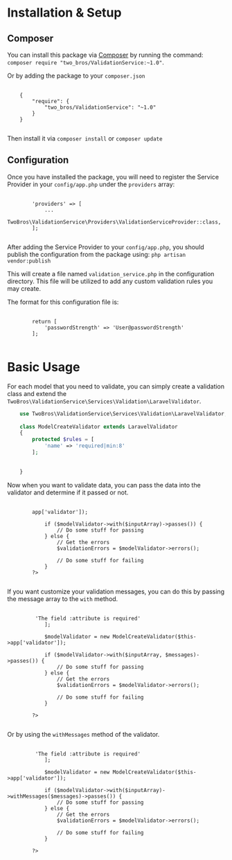 # Installation & Setup

## Composer
You can install this package via <a href="getcomposer.org">Composer</a> by running the command: `composer require "two_bros/ValidationService:~1.0"`.

Or by adding the package to your `composer.json`
<pre>
    <code>
    {
        "require": {
            "two_bros/ValidationService": "~1.0"
        }
    }
    </code>
</pre>

Then install it via `composer install` or `composer update`

## Configuration
Once you have installed the package, you will need to register the Service Provider in your `config/app.php` under the `providers` array:
<pre>
    <code>
        'providers' => [
            ...
            TwoBros\ValidationService\Providers\ValidationServiceProvider::class,
        ];
    </code>
</pre>

After adding the Service Provider to your `config/app.php`, you should publish the configuration from the package using: `php artisan vendor:publish`

This will create a file named `validation_service.php` in the configuration directory. This file will be utilized to add any custom validation rules you may create.

The format for this configuration file is:
<pre>
    <code>
        return [
            'passwordStrength' => 'User@passwordStrength'
        ];
    </code>
</pre>

# Basic Usage

For each model that you need to validate, you can simply create a validation class and extend the `TwoBros\ValidationService\Services\Validation\LaravelValidator`.

```php
    use TwoBros\ValidationService\Services\Validation\LaravelValidator;
    
    class ModelCreateValidator extends LaravelValidator
    {
        protected $rules = [
            'name' => 'required|min:8'
        ];
        
        
    }
```

Now when you want to validate data, you can pass the data into the validator and determine if it passed or not.

<pre>
    <code>
        <?php
            $modelValidator = new ModelCreateValidator($this->app['validator']);
            
            if ($modelValidator->with($inputArray)->passes()) {
                // Do some stuff for passing
            } else {
                // Get the errors
                $validationErrors = $modelValidator->errors();
                
                // Do some stuff for failing
            }
        ?>
    </code>
</pre>

If you want customize your validation messages, you can do this by passing the message array to the `with` method.

<pre>
    <code>
        <?php
            $messages = [
                'required' => 'The field :attribute is required'
            ];
            
            $modelValidator = new ModelCreateValidator($this->app['validator']);
            
            if ($modelValidator->with($inputArray, $messages)->passes()) {
                // Do some stuff for passing
            } else {
                // Get the errors
                $validationErrors = $modelValidator->errors();
                
                // Do some stuff for failing
            }
            
        ?>
    </code>
</pre>

Or by using the `withMessages` method of the validator.

<pre>
    <code>
        <?php
            $messages = [
                'required' => 'The field :attribute is required'
            ];
            
            $modelValidator = new ModelCreateValidator($this->app['validator']);
            
            if ($modelValidator->with($inputArray)->withMessages($messages)->passes()) {
                // Do some stuff for passing
            } else {
                // Get the errors
                $validationErrors = $modelValidator->errors();
                
                // Do some stuff for failing
            }
            
        ?>
    </code>
</pre>
